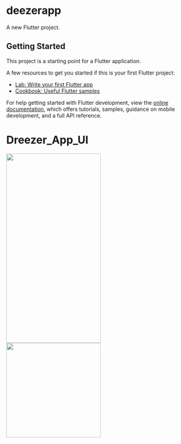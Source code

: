 # deezerapp

A new Flutter project.

## Getting Started

This project is a starting point for a Flutter application.

A few resources to get you started if this is your first Flutter project:

- [Lab: Write your first Flutter app](https://docs.flutter.dev/get-started/codelab)
- [Cookbook: Useful Flutter samples](https://docs.flutter.dev/cookbook)

For help getting started with Flutter development, view the
[online documentation](https://docs.flutter.dev/), which offers tutorials,
samples, guidance on mobile development, and a full API reference.
# Dreezer_App_UI
<div style="display:flex;flex-direction:column;">
<img src="https://user-images.githubusercontent.com/57596726/194723498-e2fec934-3670-47c4-9bf0-a806dff938b9.png" width=250 height=500>
<img src="https://user-images.githubusercontent.com/57596726/194723547-2e088342-75f6-4aed-838e-82618fc403ed.png" width500 height=250>
</div>

